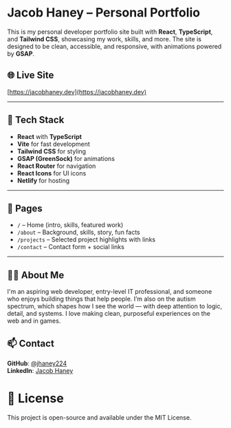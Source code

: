 # Jacob Haney – Personal Portfolio

This is my personal developer portfolio site built with **React**, **TypeScript**, and **Tailwind CSS**, showcasing my work, skills, and more. The site is designed to be clean, accessible, and responsive, with animations powered by **GSAP**.

## 🌐 Live Site
[https://jacobhaney.dev](https://jacobhaney.dev)

---

## 🧰 Tech Stack

- **React** with **TypeScript**
- **Vite** for fast development
- **Tailwind CSS** for styling
- **GSAP (GreenSock)** for animations
- **React Router** for navigation
- **React Icons** for UI icons
- **Netlify** for hosting

---

## 🚀 Pages

- `/` – Home (intro, skills, featured work)
- `/about` – Background, skills, story, fun facts
- `/projects` – Selected project highlights with links
- `/contact` – Contact form + social links

---

## 🙋‍♂️ About Me
I'm an aspiring web developer, entry-level IT professional, and someone who enjoys building things that help people. I’m also on the autism spectrum, which shapes how I see the world — with deep attention to logic, detail, and systems. I love making clean, purposeful experiences on the web and in games.

## 📫 Contact
**GitHub**: [@jhaney224](https://github.com/jhaney224)<br>
**LinkedIn**: [Jacob Haney](https://www.linkedin.com/in/jacobhaney224/)<br>

# 📄 License
This project is open-source and available under the MIT License.
